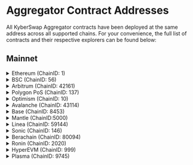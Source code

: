 # Aggregator Contract Addresses

All KyberSwap Aggregator contracts have been deployed at the same address across all supported chains. For your convenience, the full list of contracts and their respective explorers can be found below:

## Mainnet

<details>

<summary>Ethereum (ChainID: 1)</summary>

* **MetaAggregationRouterV2:** [`0x6131B5fae19EA4f9D964eAc0408E4408b66337b5`](https://etherscan.io/address/0x6131B5fae19EA4f9D964eAc0408E4408b66337b5)

</details>

<details>

<summary>BSC (ChainID: 56)</summary>

* **MetaAggregationRouterV2:** [`0x6131B5fae19EA4f9D964eAc0408E4408b66337b5`](https://bscscan.com/address/0x6131B5fae19EA4f9D964eAc0408E4408b66337b5)

</details>

<details>

<summary>Arbitrum (ChainID: 42161)</summary>

* **MetaAggregationRouterV2:** [`0x6131B5fae19EA4f9D964eAc0408E4408b66337b5`](https://arbiscan.io/address/0x6131B5fae19EA4f9D964eAc0408E4408b66337b5)

</details>

<details>

<summary>Polygon PoS (ChainID: 137)</summary>

* **MetaAggregationRouterV2:** [`0x6131B5fae19EA4f9D964eAc0408E4408b66337b5`](https://polygonscan.com/address/0x6131B5fae19EA4f9D964eAc0408E4408b66337b5)

</details>

<details>

<summary>Optimism (ChainID: 10)</summary>

* **MetaAggregationRouterV2:** [`0x6131B5fae19EA4f9D964eAc0408E4408b66337b5`](https://optimistic.etherscan.io/address/0x6131B5fae19EA4f9D964eAc0408E4408b66337b5)

</details>

<details>

<summary>Avalanche (ChainID: 43114)</summary>

* **MetaAggregationRouterV2:** [`0x6131B5fae19EA4f9D964eAc0408E4408b66337b5`](https://snowtrace.io/address/0x6131B5fae19EA4f9D964eAc0408E4408b66337b5)

</details>

<details>

<summary>Base (ChainID: 8453)</summary>

* **MetaAggregationRouterV2:** [`0x6131B5fae19EA4f9D964eAc0408E4408b66337b5`](https://basescan.org/address/0x6131B5fae19EA4f9D964eAc0408E4408b66337b5)

</details>

<details>

<summary>Mantle (ChainID:5000)</summary>

* **MetaAggregationRouterV2:** [`0x6131B5fae19EA4f9D964eAc0408E4408b66337b5`](https://explorer.mantle.xyz/address/0x6131B5fae19EA4f9D964eAc0408E4408b66337b5)

</details>

<details>

<summary>Linea (ChainID: 59144)</summary>

* **MetaAggregationRouterV2:** [`0x6131B5fae19EA4f9D964eAc0408E4408b66337b5`](https://explorer.linea.build/address/0x6131B5fae19EA4f9D964eAc0408E4408b66337b5)

</details>

<details>

<summary>Sonic (ChainID: 146)</summary>

* **MetaAggregationRouterV2:** [`0x6131B5fae19EA4f9D964eAc0408E4408b66337b5`](https://explorer.linea.build/address/0x6131B5fae19EA4f9D964eAc0408E4408b66337b5)

</details>

<details>

<summary>Berachain (ChainID: 80094)</summary>

**MetaAggregationRouterV2:** [`0x6131B5fae19EA4f9D964eAc0408E4408b66337b5`](https://explorer.linea.build/address/0x6131B5fae19EA4f9D964eAc0408E4408b66337b5)

</details>

<details>

<summary>Ronin (ChainID: 2020)</summary>

* **MetaAggregationRouterV2:** [`0x6131B5fae19EA4f9D964eAc0408E4408b66337b5`](https://app.roninchain.com/address/0x6131b5fae19ea4f9d964eac0408e4408b66337b5?p=1\&ps=25)

</details>

<details>

<summary>HyperEVM (ChainID: 999)</summary>

* **MetaAggregationRouterV2:** [`0x6131B5fae19EA4f9D964eAc0408E4408b66337b5`](https://hyperevmscan.io/address/0x6131b5fae19ea4f9d964eac0408e4408b66337b5)

</details>

<details>

<summary>Plasma (ChainID: 9745)</summary>

* **MetaAggregationRouterV2:** [`0x6131B5fae19EA4f9D964eAc0408E4408b66337b5`](https://plasmascan.to/address/0x6131b5fae19ea4f9d964eac0408e4408b66337b5)

</details>
